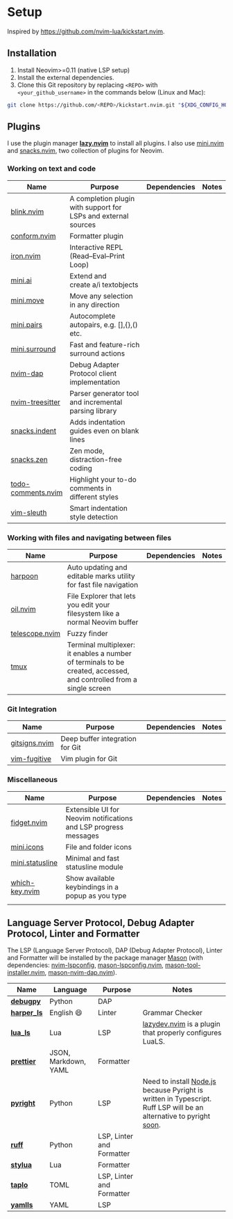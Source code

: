# Setup

Inspired by <https://github.com/nvim-lua/kickstart.nvim>.

## Installation

1. Install Neovim>=0.11 (native LSP setup)
1. Install the external dependencies.
1. Clone this Git repository by replacing `<REPO>` with `<your_github_username>` in the commands below (Linux and Mac):

```sh
git clone https://github.com/<REPO>/kickstart.nvim.git "${XDG_CONFIG_HOME:-$HOME/.config}"/nvim
```

## Plugins

I use the plugin manager [**lazy.nvim**](https://github.com/folke/lazy.nvim) to install all plugins. I also use [mini.nvim](https://github.com/echasnovski/mini.nvim) and [snacks.nvim](https://github.com/folke/snacks.nvim/tree/main?tab=readme-ov-file), two collection of plugins for Neovim.

### Working on text and code

| Name                                                                                          | Purpose                                                        | Dependencies | Notes |
| --------------------------------------------------------------------------------------------- | -------------------------------------------------------------- | ------------ | ----- |
| [blink.nvim](https://github.com/Saghen/blink.cmp)                                             | A completion plugin with support for LSPs and external sources |              |       |
| [conform.nvim](https://github.com/stevearc/conform.nvim)                                      | Formatter plugin                                               |              |       |
| [iron.nvim](https://github.com/Vigemus/iron.nvim)                                             | Interactive REPL (Read–Eval–Print Loop)                        |              |       |
| [mini.ai](https://github.com/echasnovski/mini.nvim/blob/main/readmes/mini-ai.md)              | Extend and create a/i textobjects                              |              |       |
| [mini.move](https://github.com/echasnovski/mini.nvim/blob/main/readmes/mini-move.md#features) | Move any selection in any direction                            |              |       |
| [mini.pairs](https://github.com/echasnovski/mini.nvim/blob/main/readmes/mini-pairs.md)        | Autocomplete autopairs, e.g. [],{},() etc.                     |              |       |
| [mini.surround](https://github.com/echasnovski/mini.nvim/blob/main/readmes/mini-surround.md)  | Fast and feature-rich surround actions                         |              |       |
| [nvim-dap](https://github.com/mfussenegger/nvim-dap)                                          | Debug Adapter Protocol client implementation                   |              |       |
| [nvim-treesitter](https://github.com/nvim-treesitter/nvim-treesitter)                         | Parser generator tool and incremental parsing library          |              |       |
| [snacks.indent](https://github.com/folke/snacks.nvim/blob/main/docs/indent.md)                | Adds indentation guides even on blank lines                    |              |       |
| [snacks.zen](https://github.com/folke/snacks.nvim/blob/main/docs/zen.md)                      | Zen mode, distraction-free coding                              |              |       |
| [todo-comments.nvim](https://github.com/folke/todo-comments.nvim)                             | Highlight your to-do comments in different styles              |              |       |
| [vim-sleuth](https://github.com/tpope/vim-sleuth)                                             | Smart indentation style detection                              |              |       |

### Working with files and navigating between files

| Name                                                               | Purpose                                                                                                             | Dependencies | Notes |
| ------------------------------------------------------------------ | ------------------------------------------------------------------------------------------------------------------- | ------------ | ----- |
| [harpoon](https://github.com/ThePrimeagen/harpoon/tree/harpoon2)   | Auto updating and editable marks utility for fast file navigation                                                   |              |       |
| [oil.nvim](https://github.com/stevearc/oil.nvim)                   | File Explorer that lets you edit your filesystem like a normal Neovim buffer                                        |              |       |
| [telescope.nvim](https://github.com/nvim-telescope/telescope.nvim) | Fuzzy finder                                                                                                        |              |       |
| [tmux](https://github.com/tmux/tmux)                               | Terminal multiplexer: it enables a number of terminals to be created, accessed, and controlled from a single screen |              |       |

### Git Integration

| Name                                                        | Purpose                         | Dependencies | Notes |
| ----------------------------------------------------------- | ------------------------------- | ------------ | ----- |
| [gitsigns.nvim](https://github.com/lewis6991/gitsigns.nvim) | Deep buffer integration for Git |              |       |
| [vim-fugitive](https://github.com/tpope/vim-fugitive)       | Vim plugin for Git              |              |       |

### Miscellaneous

| Name                                                                                             | Purpose                                                          | Dependencies | Notes |
| ------------------------------------------------------------------------------------------------ | ---------------------------------------------------------------- | ------------ | ----- |
| [fidget.nvim](https://github.com/j-hui/fidget.nvim)                                              | Extensible UI for Neovim notifications and LSP progress messages |              |       |
| [mini.icons](https://github.com/echasnovski/mini.nvim/blob/main/readmes/mini-icons.md)           | File and folder icons                                            |              |       |
| [mini.statusline](https://github.com/echasnovski/mini.nvim/blob/main/readmes/mini-statusline.md) | Minimal and fast statusline module                               |              |       |
| [which-key.nvim](https://github.com/folke/which-key.nvim)                                        | Show available keybindings in a popup as you type                |              |       |
| []()                                                                                             |                                                                  |              |       |

## Language Server Protocol, Debug Adapter Protocol, Linter and Formatter

The LSP (Language Server Protocol), DAP (Debug Adapter Protocol), Linter and Formatter will be installed by the package manager [Mason](https://github.com/williamboman/mason.nvim) (with dependencies: [nvim-lspconfig](https://github.com/neovim/nvim-lspconfig), [mason-lspconfig.nvim](https://github.com/williamboman/mason-lspconfig.nvim), [mason-tool-installer.nvim](https://github.com/WhoIsSethDaniel/mason-tool-installer.nvim), [mason-nvim-dap.nvim](https://github.com/jay-babu/mason-nvim-dap.nvim)).

| Name                                                                   | Language             | Purpose                   | Notes                                                                                                                                                                                                                                                                             |
| ---------------------------------------------------------------------- | -------------------- | ------------------------- | --------------------------------------------------------------------------------------------------------------------------------------------------------------------------------------------------------------------------------------------------------------------------------- |
| [**debugpy**](https://github.com/microsoft/debugpy)                    | Python               | DAP                       |                                                                                                                                                                                                                                                                                   |
| [**harper_ls**](https://github.com/automattic/harper)                  | English :smile:      | Linter                    | Grammar Checker                                                                                                                                                                                                                                                                   |
| [**lua_ls**](https://github.com/LuaLS/lua-language-server)             | Lua                  | LSP                       | [lazydev.nvim](https://github.com/folke/lazydev.nvim) is a plugin that properly configures LuaLS.                                                                                                                                                                                 |
| [**prettier**](https://github.com/prettier/prettier)                   | JSON, Markdown, YAML | Formatter                 |                                                                                                                                                                                                                                                                                   |
| [**pyright**](https://github.com/Microsoft/pyright)                    | Python               | LSP                       | Need to install [Node.js](https://github.com/nodesource/distributions?tab=readme-ov-file#debian-and-ubuntu-based-distributions) because Pyright is written in Typescript. Ruff LSP will be an alternative to pyright [soon](https://github.com/astral-sh/ruff/discussions/16455). |
| [**ruff**](https://github.com/astral-sh/ruff)                          | Python               | LSP, Linter and Formatter |                                                                                                                                                                                                                                                                                   |
| [**stylua**](https://github.com/JohnnyMorganz/StyLua)                  | Lua                  | Formatter                 |                                                                                                                                                                                                                                                                                   |
| [**taplo**](https://github.com/tamasfe/taplo/tree/master)              | TOML                 | LSP, Linter and Formatter |                                                                                                                                                                                                                                                                                   |
| [**yamlls**](https://github.com/redhat-developer/yaml-language-server) | YAML                 | LSP                       |                                                                                                                                                                                                                                                                                   |
